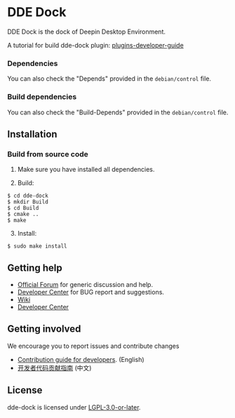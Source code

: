 # DDE Dock

DDE Dock is the dock of Deepin Desktop Environment.

A tutorial for build dde-dock plugin: [plugins-developer-guide](plugins/plugin-guide/plugins-developer-guide.md)

### Dependencies

You can also check the "Depends" provided in the `debian/control` file.

### Build dependencies

You can also check the "Build-Depends" provided in the `debian/control` file.

## Installation

### Build from source code

1. Make sure you have installed all dependencies.

2. Build:
```
$ cd dde-dock
$ mkdir Build
$ cd Build
$ cmake ..
$ make
```

3. Install:
```
$ sudo make install
```

## Getting help

- [Official Forum](https://bbs.deepin.org/) for generic discussion and help.
- [Developer Center](https://github.com/linuxdeepin/developer-center) for BUG report and suggestions.
- [Wiki](https://wiki.deepin.org/)
- [Developer Center](https://github.com/linuxdeepin/dde-dock) 

## Getting involved

We encourage you to report issues and contribute changes

* [Contribution guide for developers](https://github.com/linuxdeepin/developer-center/wiki/Contribution-Guidelines-for-Developers-en). (English)
* [开发者代码贡献指南](https://github.com/linuxdeepin/developer-center/wiki/Contribution-Guidelines-for-Developers) (中文)

## License

dde-dock is licensed under [LGPL-3.0-or-later](LICENSE).